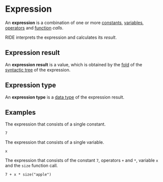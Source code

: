 # Expression

An **expression** is a combination of one or more [constants](/en/ride/constants), [variables](/en/ride/variables), [operators](/en/ride/operators) and [function](/en/ride/functions) _calls_.

RIDE interprets the expression and calculates its _result_.

<a id="expression-result"></a>
## Expression result

An **expression result** is a value, which is obtained by the [fold](https://en.wikipedia.org/wiki/Fold_%28higher-order_function%29) of the [syntactic tree](https://en.wikipedia.org/wiki/Abstract_syntax_tree) of the expression.

<a id="expression-type"></a>
## Expression type

An **expression type** is a [data type](/en/ride/data-types) of the expression result.

## Examples

The expression that consists of a single constant.

``` ride
7
```

The expression that consists of a single variable.

``` ride
x
```

The expression that consists of the constant `7`, operators `+` and `*`, variable `x` and the `size` function call.

``` ride
7 + x * size("apple")
```
